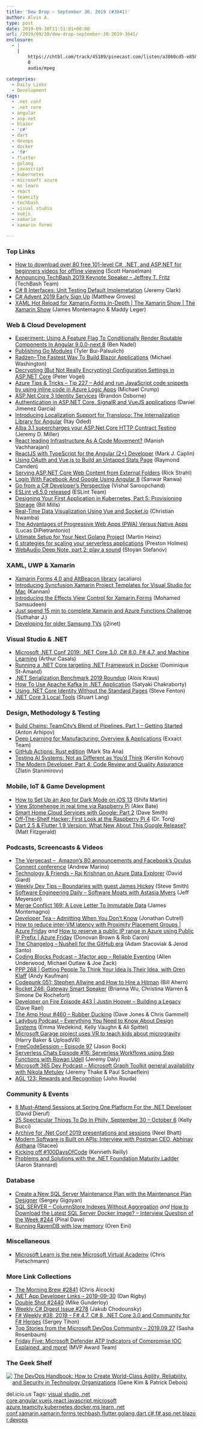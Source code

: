 ```yaml
---
title: 'Dew Drop – September 30, 2019 (#3041)'
author: Alvin A.
type: post
date: 2019-09-30T11:51:01+00:00
url: /2019/09/30/dew-drop-september-30-2019-3041/
enclosure:
  - |
    |
        https://chtbl.com/track/45189/pinecast.com/listen/a3860cd5-e858-41b5-957b-43ac4cffd9f2.mp3?source=rss&ext=asset.mp3
        0
        audio/mpeg
        
categories:
  - Daily Links
  - Development
tags:
  - .net conf
  - .net core
  - angular
  - asp.net
  - blazor
  - 'c#'
  - dart
  - devops
  - docker
  - 'f#'
  - flutter
  - golang
  - javascript
  - kubernetes
  - microsoft azure
  - ms learn
  - react
  - teamcity
  - techbash
  - visual studio
  - vuejs
  - xamarin
  - xamarin forms

---
```

### <a name="top"></a>Top Links

  * <a href="http://feeds.hanselman.com/~/607274386/0/scotthanselman~How-to-download-over-free-level-C-NET-and-ASPNET-for-beginners-videos-for-offline-viewing.aspx" target="_blank" rel="noopener noreferrer">How to download over 80 free 101-level C#, .NET, and ASP.NET for beginners videos for offline viewing</a> (Scott Hanselman)
  * <a href="https://www.techbash.com/blog/2019/09/27/announcing-techbash-2019-keynote-speaker-jeffrey-t-fritz" target="_blank" rel="noopener noreferrer">Announcing TechBash 2019 Keynote Speaker &#8211; Jeffrey T. Fritz</a> (TechBash Team)
  * <a href="https://jeremybytes.blogspot.com/2019/09/c-8-interfaces-unit-testing-default.html" target="_blank" rel="noopener noreferrer">C# 8 Interfaces: Unit Testing Default Implemetation</a> (Jeremy Clark)
  * <a href="http://feedproxy.google.com/~r/CrossCuttingConcerns/~3/iMc9wVkY354/C-Advent-2019-Early-Sign-Up" target="_blank" rel="noopener noreferrer">C# Advent 2019 Early Sign Up</a> (Matthew Groves)
  * <a href="https://channel9.msdn.com/Shows/XamarinShow/XAML-Hot-Reload-for-XamarinForms-In-Depth--The-Xamarin-Show?WT.mc_id=DX_MVP4025064" target="_blank" rel="noopener noreferrer">XAML Hot Reload for Xamarin.Forms In-Depth | The Xamarin Show | The Xamarin Show</a> (James Montemagno & Maddy Leger)



### <a name="web"></a>Web & Cloud Development

  * <a href="https://www.bennadel.com/blog/3701-experiment-using-a-feature-flag-to-conditionally-render-routable-components-in-angular-9-0-0-next-8.htm" target="_blank" rel="noopener noreferrer">Experiment: Using A Feature Flag To Conditionally Render Routable Components In Angular 9.0.0-next.8</a> (Ben Nadel)
  * <a href="https://blog.golang.org/publishing-go-modules" target="_blank" rel="noopener noreferrer">Publishing Go Modules</a> (Tyler Bui-Palsulich)
  * <a href="http://blazorhelpwebsite.com/Blog/tabid/61/EntryId/4355/Radzen-ndash-The-Fastest-Way-To-Build-Blazor-Applications.aspx" target="_blank" rel="noopener noreferrer">Radzen–The Fastest Way To Build Blazor Applications</a> (Michael Washington)
  * <a href="https://visualstudiomagazine.com/articles/2019/09/26/decrypting-config-settings.aspx" target="_blank" rel="noopener noreferrer">Decrypting (But Not Really Encrypting) Configuration Settings in ASP.NET Core</a> (Peter Vogel)
  * <a href="https://microsoft.github.io/AzureTipsAndTricks/blog/tip227.html" target="_blank" rel="noopener noreferrer">Azure Tips & Tricks &#8211; Tip 227 &#8211; Add and run JavaScript code snippets by using inline code in Azure Logic Apps</a> (Michael Crump)
  * <a href="https://blog.elmah.io/asp-net-core-3-identity-services/" target="_blank" rel="noopener noreferrer">ASP.Net Core 3 Identity Services</a> (Brandon Osborne)
  * <a href="http://feedproxy.google.com/~r/netCurryRecentArticles/~3/ieUyxJ44lSY/ShowArticle.aspx" target="_blank" rel="noopener noreferrer">Authentication in ASP.NET Core, SignalR and VueJS applications</a> (Daniel Jimenez Garcia)
  * <a href="https://blog.angularindepth.com/introducing-localization-support-for-transloco-the-internalization-library-for-angular-89637a4e7994?source=rss----e5ed704095b---4" target="_blank" rel="noopener noreferrer">Introducing Localization Support for Transloco: The Internalization Library for Angular</a> (Itay Oded)
  * <a href="https://jeremydmiller.com/2019/09/29/alba-3-1-supercharges-your-asp-net-core-http-contract-testing/" target="_blank" rel="noopener noreferrer">Alba 3.1 supercharges your ASP.Net Core HTTP Contract Testing</a> (Jeremy D. Miller)
  * <a href="https://hackernoon.com/react-for-infrastructure-n84n2dw7?source=rss" target="_blank" rel="noopener noreferrer">React leading Infrastructure As A Code Movement?</a> (Manish Vachharajani)
  * <a href="https://www.codeproject.com/Articles/5223383/ReactJS-with-TypeScript-for-the-Angular-2plus-Deve" target="_blank" rel="noopener noreferrer">ReactJS with TypeScript for the Angular (2+) Developer</a> (Mark J. Caplin)
  * <a href="https://dev.to/raymondcamden/using-oauth-and-vue-js-to-build-an-untappd-stats-page-ok6" target="_blank" rel="noopener noreferrer">Using OAuth and Vue.js to Build an Untappd Stats Page</a> (Raymond Camden)
  * <a href="http://feedproxy.google.com/~r/RickStrahl/~3/c1tDfVfgI2E/Serving-ASPNET-Core-Web-Content-from-External-Folders" target="_blank" rel="noopener noreferrer">Serving ASP.NET Core Web Content from External Folders</a> (Rick Strahl)
  * <a href="https://www.c-sharpcorner.com/article/login-with-facebook-and-google-using-angular-8/" target="_blank" rel="noopener noreferrer">Login With Facebook And Google Using Angular 8</a> (Sanwar Ranwa)
  * <a href="https://devblogs.microsoft.com/premier-developer/go-from-a-csharp-developer-perspective/" target="_blank" rel="noopener noreferrer">Go from a C# Developer’s Perspective</a> (Vishal Saroopchand)
  * <a href="https://eslint.org/blog/2019/09/eslint-v6.5.0-released" target="_blank" rel="noopener noreferrer">ESLint v6.5.0 released</a> (ESLint Team)
  * <a href="https://blog.docker.com/2019/09/designing-your-first-application-kubernetes-storage-part5/" target="_blank" rel="noopener noreferrer">Designing Your First Application in Kubernetes, Part 5: Provisioning Storage</a> (Bill Mills)
  * <a href="https://www.telerik.com/blogs/real-time-data-visualization-using-vue-and-socket.io" target="_blank" rel="noopener noreferrer">Real-Time Data Visualization Using Vue and Socket.io</a> (Christian Nwamba)
  * <a href="https://hackernoon.com/the-advantages-of-progressive-web-apps-pwa-versus-native-apps-5o2aq308m?source=rss" target="_blank" rel="noopener noreferrer">The Advantages of Progressive Web Apps (PWA) Versus Native Apps</a> (Lucas DiPietrantonio)
  * <a href="https://dev.to/martinheinz/ultimate-setup-for-your-next-golang-project-5dae" target="_blank" rel="noopener noreferrer">Ultimate Setup for Your Next Golang Project</a> (Martin Heinz)
  * <a href="https://cloud.google.com/blog/products/serverless/6-strategies-for-scaling-your-serverless-applications/" target="_blank" rel="noopener noreferrer">6 strategies for scaling your serverless applications</a> (Preston Holmes)
  * <a href="http://www.phpied.com/webaudio-deep-note-part-2-play-a-sound/" target="_blank" rel="noopener noreferrer">WebAudio Deep Note, part 2: play a sound</a> (Stoyan Stefanov)



### <a name="silverlight"></a>XAML, UWP & Xamarin

  * <a href="https://acaliaro.wordpress.com/2019/09/29/xamarin-forms-4-0-and-altbeacon-library/" target="_blank" rel="noopener noreferrer">Xamarin Forms 4.0 and AltBeacon library</a> (acaliaro)
  * <a href="https://www.syncfusion.com/blogs/post/xamarin-project-templates-for-visual-studio-for-mac.aspx" target="_blank" rel="noopener noreferrer">Introducing Syncfusion Xamarin Project Templates for Visual Studio for Mac</a> (Kannan)
  * <a href="https://www.syncfusion.com/blogs/post/introducing-the-effects-view-control-for-xamarin-forms.aspx" target="_blank" rel="noopener noreferrer">Introducing the Effects View Control for Xamarin.Forms</a> (Mohamed Samsudeen)
  * <a href="https://xamarininterviewquestion.blogspot.com/2019/09/just-spend-15-min-to-complete-xamarin.html" target="_blank" rel="noopener noreferrer">Just spend 15 min to complete Xamarin and Azure Functions Challenge</a> (Suthahar J.)
  * <a href="https://j2inet.blog/2019/09/28/developing-for-older-samsung-tvs-schedule/" target="_blank" rel="noopener noreferrer">Developing for older Samsung TVs</a> (j2inet)



### <a name="dotnet"></a>Visual Studio & .NET

  * <a href="https://www.infoq.com/news/2019/09/microsoft-dotnet-conf-2019?utm_campaign=infoq_content&utm_source=infoq&utm_medium=feed&utm_term=global" target="_blank" rel="noopener noreferrer">Microsoft .NET Conf 2019: .NET Core 3.0, C# 8.0, F# 4.7, and Machine Learning</a> (Arthur Casals)
  * <a href="https://www.domstamand.com/running-a-net-core-targeting-net-framework-in-docker/" target="_blank" rel="noopener noreferrer">Running a .NET Core targeting .NET Framework in Docker</a> (Dominique St-Amand)
  * <a href="https://aloiskraus.wordpress.com/2019/09/29/net-serialization-benchmark-2019-roundup/" target="_blank" rel="noopener noreferrer">.NET Serialization Benchmark 2019 Roundup</a> (Alois Kraus)
  * <a href="https://www.c-sharpcorner.com/article/apache-kafka-net-application/" target="_blank" rel="noopener noreferrer">How To Use Apache Kafka In .NET Application</a> (Satyaki Chakraborty)
  * <a href="https://www.stevefenton.co.uk/2019/09/using-net-core-identity-without-the-standard-pages/" target="_blank" rel="noopener noreferrer">Using .NET Core Identity Without the Standard Pages</a> (Steve Fenton)
  * <a href="https://stu.dev/dotnet-core-3-local-tools/" target="_blank" rel="noopener noreferrer">.NET Core 3 Local Tools</a> (Stuart Lang)



### <a name="design"></a>Design, Methodology & Testing

  * <a href="https://blog.jetbrains.com/teamcity/2019/09/build-chains-teamcitys-blend-of-pipelines-part-1-getting-started/" target="_blank" rel="noopener noreferrer">Build Chains: TeamCity’s Blend of Pipelines. Part 1 – Getting Started</a> (Anton Arhipov)
  * <a href="https://blog.exxactcorp.com/deep-learning-applications-in-manufacturing/" target="_blank" rel="noopener noreferrer">Deep Learning for Manufacturing: Overview & Applications</a> (Exxact Team)
  * <a href="https://dev.to/booyaa/github-actions-rust-edition-46e5" target="_blank" rel="noopener noreferrer">GitHub Actions: Rust edition</a> (Mark Sta Ana)
  * <a href="http://womenwhotest.com/2019/09/29/testing-ai-systems-not-as-different-as-youd-think/" target="_blank" rel="noopener noreferrer">Testing AI Systems: Not as Different as You’d Think</a> (Kerstin Kohout)
  * <a href="https://simpleprogrammer.com/code-review-and-quality-assurance/" target="_blank" rel="noopener noreferrer">The Modern Developer, Part 4: Code Review and Quality Assurance</a> (Zlatin Stanimirovv)



### <a name="mobile"></a>Mobile, IoT & Game Development

  * <a href="https://www.freecodecamp.org/news/how-to-setup-an-app-for-dark-mode-on-ios-13-untitled/" target="_blank" rel="noopener noreferrer">How to Set Up an App for Dark Mode on iOS 13</a> (Shifa Martin)
  * <a href="https://www.raspberrypi.org/blog/view-stonehenge-in-real-time-via-raspberry-pi/" target="_blank" rel="noopener noreferrer">View Stonehenge in real time via Raspberry Pi</a> (Alex Bate)
  * <a href="https://medium.com/google-developers/smart-home-cloud-services-with-google-part-2-3901ab39c39c?source=rss----2e5ce7f173a5---4" target="_blank" rel="noopener noreferrer">Smart Home Cloud Services with Google: Part 2</a> (Dave Smith)
  * <a href="https://thenewstack.io/off-the-shelf-hacker-first-look-at-the-raspberry-pi-4/" target="_blank" rel="noopener noreferrer">Off-The-Shelf Hacker: First Look at the Raspberry Pi 4</a> (Dr. Torq)
  * <a href="https://medium.com/flutter-community/dart-2-5-flutter-1-9-version-what-new-about-this-google-release-ab61f4f6d20e?source=rss----86fb29d7cc6a---4" target="_blank" rel="noopener noreferrer">Dart 2.5 & Flutter 1.9 Version: What New About This Google Release?</a> (Matt Fitzgerald)



### <a name="podcasts"></a>Podcasts, Screencasts & Videos

  * <a href="https://www.theverge.com/2019/9/27/20886955/amazon-alexa-echo-hardware-event-facebook-oculus-connect-vergecast-372" target="_blank" rel="noopener noreferrer">The Vergecast &#8211;&nbsp; Amazon’s 80 announcements and Facebook’s Oculus Connect conference</a> (Andrew Marino)
  * <a href="http://DavidGiard.com/2019/09/30/RajKrishnanOnAzureDataExplorer.aspx" target="_blank" rel="noopener noreferrer">Technology & Friends &#8211; Raj Krishnan on Azure Data Explorer</a> (David Giard)
  * <a href="https://weeklydevtips.com/episodes/boundaries-with-guest-james-hickey-GWxfExh4" target="_blank" rel="noopener noreferrer">Weekly Dev Tips &#8211; Boundaries with guest James Hickey</a> (Steve Smith)
  * <a href="https://softwareengineeringdaily.com/2019/09/30/software-moats-with-astasia-myers/" target="_blank" rel="noopener noreferrer">Software Engineering Daily &#8211; Software Moats with Astasia Myers</a> (Jeff Meyerson)
  * <a href="http://www.mergeconflict.fm/169" target="_blank" rel="noopener noreferrer">Merge Conflict 169: A Love Letter To Immutable Data</a> (James Montemagno)
  * <a href="http://developertea.simplecast.fm/cb16206b" target="_blank" rel="noopener noreferrer">Developer Tea &#8211; Admitting When You Don&#8217;t Know</a> (Jonathan Cutrell)
  * <a href="https://channel9.msdn.com/Shows/Azure-Friday/How-to-reduce-inter-VM-latency-with-Proximity-Placement-Groups?WT.mc_id=DX_MVP4025064" target="_blank" rel="noopener noreferrer">How to reduce inter-VM latency with Proximity Placement Groups | Azure Friday</a> _and_ <a href="https://channel9.msdn.com/Shows/Azure-Friday/How-to-reserve-a-public-IP-range-in-Azure-using-Public-IP-Prefix?WT.mc_id=DX_MVP4025064" target="_blank" rel="noopener noreferrer">How to reserve a public IP range in Azure using Public IP Prefix | Azure Friday</a> (Donovan Brown & Rob Caron)
  * <a href="https://changelog.com/podcast/363" target="_blank" rel="noopener noreferrer">The Changelog &#8211; Nushell for the GitHub era</a> (Adam Stacoviak & Jerod Santo)
  * <a href="https://www.codingblocks.net/podcast/3factor-app-reliable-eventing/" target="_blank" rel="noopener noreferrer">Coding Blocks Podcast &#8211; 3factor app – Reliable Eventing</a> (Allen Underwood, Michael Outlaw & Joe Zack)
  * <a href="http://feedproxy.google.com/~r/PeopleAndProjectsPodcastBlog/~3/_2sKIiJJgG8/535-ppp-268-getting-people-to-think-your-idea-is-their-idea-with-oren-klaff.html" target="_blank" rel="noopener noreferrer">PPP 268 | Getting People To Think Your Idea Is Their Idea, with Oren Klaff</a> (Andy Kaufman)
  * <a href="https://codepunk.io/codepunk-051-stephen-allwine-and-how-to-hire-a-hitman/" target="_blank" rel="noopener noreferrer">Codepunk 051: Stephen Allwine and How to Hire a Hitman</a> (Bill Ahern)
  * <a href="http://relay.fm/rocket/246" target="_blank" rel="noopener noreferrer">Rocket 246: Gateway Smart Speaker</a> (Brianna Wu, Christina Warren & Simone De Rochefort)
  * <a href="https://developeronfire.com/podcast/episode-443-justin-hoover-building-a-legacy" target="_blank" rel="noopener noreferrer">Developer on Fire Episode 443 | Justin Hoover &#8211; Building a Legacy</a> (Dave Rael)
  * <a href="http://feedproxy.google.com/~r/TheAmpHour/~3/9uEKZf-BdJs/" target="_blank" rel="noopener noreferrer">The Amp Hour #460 – Rubber Ducking</a> (Dave Jones & Chris Gammell)
  * <a href="https://chtbl.com/track/45189/pinecast.com/listen/a3860cd5-e858-41b5-957b-43ac4cffd9f2.mp3?source=rss&ext=asset.mp3" target="_blank" rel="noopener noreferrer">Ladybug Podcast &#8211; Everything You Need to Know About Design Systems</a> (Emma Wedekind, Kelly Vaughn & Ali Spittel)
  * <a href="http://feedproxy.google.com/~r/venturebeat/SZYF/~3/zfPJUadWSg8/" target="_blank" rel="noopener noreferrer">Microsoft Garage project uses VR to teach kids about microgravity</a> (Harry Baker & UploadVR)
  * <a href="http://www.youtube.com/watch?v=7sT4RB5lIhg" target="_blank" rel="noopener noreferrer">FreeCodeSession &#8211; Episode 97</a> (Jason Bock)
  * <a href="https://share.transistor.fm/s/d5b7e85b" target="_blank" rel="noopener noreferrer">Serverless Chats Episode #16: Serverless Workflows using Step Functions with Rowan Udell</a> (Jeremy Daly)
  * <a href="https://www.m365devpodcast.com/e/microsoft-graph-toolkit-general-availability-with-nikola-metulev/" target="_blank" rel="noopener noreferrer">Microsoft 365 Dev Podcast &#8211; Microsoft Graph Toolkit general availability with Nikola Metulev</a> (Jeremy Thake & Paul Schaeflein)
  * <a href="https://www.ageekleader.com/agl-123-rewards-and-recognition/" target="_blank" rel="noopener noreferrer">AGL 123: Rewards and Recognition</a> (John Rouda)



### <a name="events"></a>Community & Events

  * <a href="https://content.pivotal.io/home-page/8-must-attend-sessions-at-spring-one-platform-for-the-net-developer" target="_blank" rel="noopener noreferrer">8 Must-Attend Sessions at Spring One Platform For the .NET Developer</a> (David Dieruf)
  * <a href="https://www.uwishunu.com/2019/09/things-to-do-in-philly-september-30-october-6/" target="_blank" rel="noopener noreferrer">25 Spectacular Things To Do In Philly, September 30 – October 6</a> (Kelly Bucci)
  * <a href="https://neelbhatt.com/2019/09/28/archive-for-net-conf-2019-presentations-and-sessions/" target="_blank" rel="noopener noreferrer">Archive for .Net Conf 2019 presentations and sessions</a> (Neel Bhatt)
  * <a href="https://blog.getpostman.com/2019/09/27/modern-software-is-built-on-apis-interview-with-postman-ceo-abhinav-asthana/" target="_blank" rel="noopener noreferrer">Modern Software is Built on APIs: Interview with Postman CEO, Abhinav Asthana</a> (Stacee)
  * <a href="https://medium.com/@kennethreilly/kicking-off-100daysofcode-72ca92bbb766?source=rss-42cf31b6ca29------2" target="_blank" rel="noopener noreferrer">Kicking off #100DaysOfCode</a> (Kenneth Reilly)
  * <a href="http://www.aaronstannard.com/dotnet-foundation-maturity-ladder/" target="_blank" rel="noopener noreferrer">Problems and Solutions with the .NET Foundation Maturity Ladder</a> (Aaron Stannard)



### <a name="sql"></a>Database

  * <a href="http://feedproxy.google.com/~r/MSSQLTips-LatestSqlServerTips/~3/DcdUUbmM-wU/" target="_blank" rel="noopener noreferrer">Create a New SQL Server Maintenance Plan with the Maintenance Plan Designer</a> (Sergey Gigoyan)
  * <a href="https://blog.sqlauthority.com/2019/09/30/sql-server-columnstore-indexes-without-aggregation/" target="_blank" rel="noopener noreferrer">SQL SERVER – ColumnStore Indexes Without Aggregation</a> _and_ <a href="https://blog.sqlauthority.com/2019/09/29/how-to-download-the-latest-sql-server-docker-image-interview-question-of-the-week-244/" target="_blank" rel="noopener noreferrer">How to Download the Latest SQL Server Docker Image? – Interview Question of the Week #244</a> (Pinal Dave)
  * <a href="http://feedproxy.google.com/~r/AyendeRahien/~3/RfHrq1foH7U/running-ravendb-with-low-memory" target="_blank" rel="noopener noreferrer">Running RavenDB with low memory</a> (Oren Eini)



### <a name="misc"></a>Miscellaneous

  * <a href="https://buildazure.com/microsoft-learn-new-microsoft-virtual-academy/" target="_blank" rel="noopener noreferrer">Microsoft Learn is the new Microsoft Virtual Academy</a> (Chris Pietschmann)



### <a name="links"></a>More Link Collections

  * <a href="http://feedproxy.google.com/~r/ReflectivePerspective/~3/qHSdzaZb-gk/" target="_blank" rel="noopener noreferrer">The Morning Brew #2841</a> (Chris Alcock)
  * <a href="https://links.danrigby.com/2019/09/app-developer-links-2019-09-30/" target="_blank" rel="noopener noreferrer">.NET App Developer Links &#8211; 2019-09-30</a> (Dan Rigby)
  * <a href="https://afreshcup.com/home/2019/09/30/double-shot-2440.html" target="_blank" rel="noopener noreferrer">Double Shot #2440</a> (Mike Gunderloy)
  * <a href="http://feedproxy.google.com/~r/digest-csharp/~3/UtK0sd8PnO8/278" target="_blank" rel="noopener noreferrer">Weekly C# Digest Issue #278</a> (Jakub Chodounsky)
  * <a href="https://sergeytihon.com/2019/09/27/f-weekly-38-2019-f-4-7-c-8-net-core-3-0-and-community-for-f-heroes/" target="_blank" rel="noopener noreferrer">F# Weekly #38, 2019 – F# 4.7, C# 8, .NET Core 3.0 and Community for F# Heroes</a> (Sergey Tihon)
  * <a href="https://devblogs.microsoft.com/devops/top-stories-from-the-microsoft-devops-community-2019-09-27/" target="_blank" rel="noopener noreferrer">Top Stories from the Microsoft DevOps Community – 2019.09.27</a> (Sasha Rosenbaum)
  * <a href="https://techcommunity.microsoft.com/t5/Microsoft-MVP-Award-Program-Blog/Friday-Five-Microsoft-Defender-ATP-Indicators-of-Compromise-IOC/ba-p/879987" target="_blank" rel="noopener noreferrer">Friday Five: Microsoft Defender ATP Indicators of Compromise IOC Explained, and more!</a> (MVP Award Team)



### <a name="shelf"></a>The Geek Shelf

<a href="https://www.amazon.com/dp/1942788002/?tag=amavin-20" target="_blank" rel="noopener noreferrer"><img data-recalc-dims="1" decoding="async" align="left" style="margin: 0px 0px 10px; border: 0px currentcolor; border-image: none; float: left; display: inline; background-image: none;" src="https://i0.wp.com/images-na.ssl-images-amazon.com/images/I/81B4f4soNAL._SS135_.jpg?w=660&#038;ssl=1" border="0" /></a>&nbsp;<a href="https://www.amazon.com/dp/1942788002/?tag=amavin-20" target="_blank" rel="noopener noreferrer">The DevOps Handbook: How to Create World-Class Agility, Reliability, and Security in Technology Organizations</a> (Gene Kim & Patrick Debois)





<div class="wlWriterEditableSmartContent" id="scid:77ECF5F8-D252-44F5-B4EB-D463C5396A79:6fbdd595-8c2d-47bc-af08-474b936cd90a" style="margin: 0px; padding: 0px; float: none; display: inline;">
  del.icio.us Tags: <a href="http://del.icio.us/popular/visual+studio" rel="tag">visual studio</a>,<a href="http://del.icio.us/popular/.net+core" rel="tag">.net core</a>,<a href="http://del.icio.us/popular/angular" rel="tag">angular</a>,<a href="http://del.icio.us/popular/vuejs" rel="tag">vuejs</a>,<a href="http://del.icio.us/popular/react" rel="tag">react</a>,<a href="http://del.icio.us/popular/javascript" rel="tag">javascript</a>,<a href="http://del.icio.us/popular/microsoft+azure" rel="tag">microsoft azure</a>,<a href="http://del.icio.us/popular/teamcity" rel="tag">teamcity</a>,<a href="http://del.icio.us/popular/kubernetes" rel="tag">kubernetes</a>,<a href="http://del.icio.us/popular/docker" rel="tag">docker</a>,<a href="http://del.icio.us/popular/ms+learn" rel="tag">ms learn</a>,<a href="http://del.icio.us/popular/.net+conf" rel="tag">.net conf</a>,<a href="http://del.icio.us/popular/xamarin" rel="tag">xamarin</a>,<a href="http://del.icio.us/popular/xamarin.forms" rel="tag">xamarin.forms</a>,<a href="http://del.icio.us/popular/techbash" rel="tag">techbash</a>,<a href="http://del.icio.us/popular/flutter" rel="tag">flutter</a>,<a href="http://del.icio.us/popular/golang" rel="tag">golang</a>,<a href="http://del.icio.us/popular/dart" rel="tag">dart</a>,<a href="http://del.icio.us/popular/c%23" rel="tag">c#</a>,<a href="http://del.icio.us/popular/f%23" rel="tag">f#</a>,<a href="http://del.icio.us/popular/asp.net" rel="tag">asp.net</a>,<a href="http://del.icio.us/popular/blazor" rel="tag">blazor</a>,<a href="http://del.icio.us/popular/devops" rel="tag">devops</a>
</div>